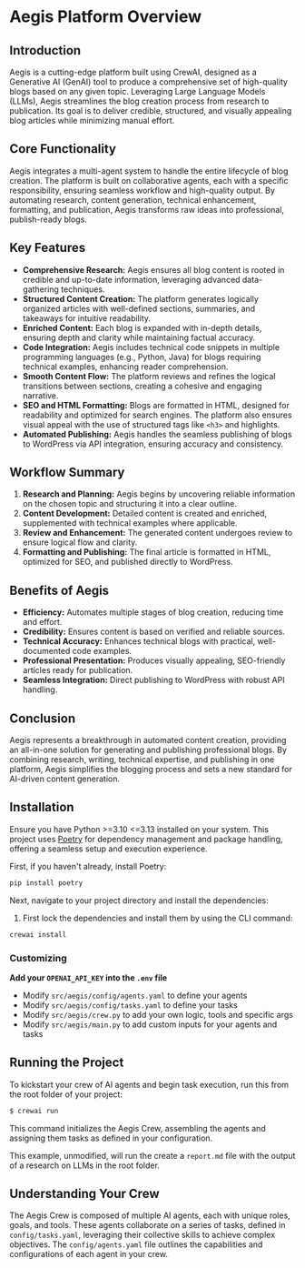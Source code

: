 # Aegis Platform Overview

## Introduction
Aegis is a cutting-edge platform built using CrewAI, designed as a Generative AI (GenAI) tool to produce a comprehensive set of high-quality blogs based on any given topic. Leveraging Large Language Models (LLMs), Aegis streamlines the blog creation process from research to publication. Its goal is to deliver credible, structured, and visually appealing blog articles while minimizing manual effort.

## Core Functionality
Aegis integrates a multi-agent system to handle the entire lifecycle of blog creation. The platform is built on collaborative agents, each with a specific responsibility, ensuring seamless workflow and high-quality output. By automating research, content generation, technical enhancement, formatting, and publication, Aegis transforms raw ideas into professional, publish-ready blogs.

## Key Features
- **Comprehensive Research:** Aegis ensures all blog content is rooted in credible and up-to-date information, leveraging advanced data-gathering techniques.
- **Structured Content Creation:** The platform generates logically organized articles with well-defined sections, summaries, and takeaways for intuitive readability.
- **Enriched Content:** Each blog is expanded with in-depth details, ensuring depth and clarity while maintaining factual accuracy.
- **Code Integration:** Aegis includes technical code snippets in multiple programming languages (e.g., Python, Java) for blogs requiring technical examples, enhancing reader comprehension.
- **Smooth Content Flow:** The platform reviews and refines the logical transitions between sections, creating a cohesive and engaging narrative.
- **SEO and HTML Formatting:** Blogs are formatted in HTML, designed for readability and optimized for search engines. The platform also ensures visual appeal with the use of structured tags like `<h3>` and highlights.
- **Automated Publishing:** Aegis handles the seamless publishing of blogs to WordPress via API integration, ensuring accuracy and consistency.

## Workflow Summary
1. **Research and Planning:** Aegis begins by uncovering reliable information on the chosen topic and structuring it into a clear outline.
2. **Content Development:** Detailed content is created and enriched, supplemented with technical examples where applicable.
3. **Review and Enhancement:** The generated content undergoes review to ensure logical flow and clarity.
4. **Formatting and Publishing:** The final article is formatted in HTML, optimized for SEO, and published directly to WordPress.

## Benefits of Aegis
- **Efficiency:** Automates multiple stages of blog creation, reducing time and effort.
- **Credibility:** Ensures content is based on verified and reliable sources.
- **Technical Accuracy:** Enhances technical blogs with practical, well-documented code examples.
- **Professional Presentation:** Produces visually appealing, SEO-friendly articles ready for publication.
- **Seamless Integration:** Direct publishing to WordPress with robust API handling.

## Conclusion
Aegis represents a breakthrough in automated content creation, providing an all-in-one solution for generating and publishing professional blogs. By combining research, writing, technical expertise, and publishing in one platform, Aegis simplifies the blogging process and sets a new standard for AI-driven content generation.

## Installation

Ensure you have Python >=3.10 <=3.13 installed on your system. This project uses [Poetry](https://python-poetry.org/) for dependency management and package handling, offering a seamless setup and execution experience.

First, if you haven't already, install Poetry:

```bash
pip install poetry
```

Next, navigate to your project directory and install the dependencies:

1. First lock the dependencies and install them by using the CLI command:
```bash
crewai install
```
### Customizing

**Add your `OPENAI_API_KEY` into the `.env` file**

- Modify `src/aegis/config/agents.yaml` to define your agents
- Modify `src/aegis/config/tasks.yaml` to define your tasks
- Modify `src/aegis/crew.py` to add your own logic, tools and specific args
- Modify `src/aegis/main.py` to add custom inputs for your agents and tasks

## Running the Project

To kickstart your crew of AI agents and begin task execution, run this from the root folder of your project:

```bash
$ crewai run
```

This command initializes the Aegis Crew, assembling the agents and assigning them tasks as defined in your configuration.

This example, unmodified, will run the create a `report.md` file with the output of a research on LLMs in the root folder.

## Understanding Your Crew

The Aegis Crew is composed of multiple AI agents, each with unique roles, goals, and tools. These agents collaborate on a series of tasks, defined in `config/tasks.yaml`, leveraging their collective skills to achieve complex objectives. The `config/agents.yaml` file outlines the capabilities and configurations of each agent in your crew.
